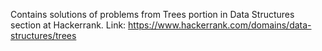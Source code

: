 Contains solutions of problems from Trees portion in Data Structures section at Hackerrank. 
Link: https://www.hackerrank.com/domains/data-structures/trees
